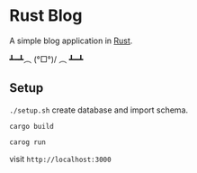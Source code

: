 # Rust Blog

A simple blog application in [Rust](https://www.rust-lang.org/).

┻━┻︵ \(°□°)/ ︵ ┻━┻

## Setup

`./setup.sh` create database and import schema.

`cargo build`

`carog run`

visit `http://localhost:3000`

